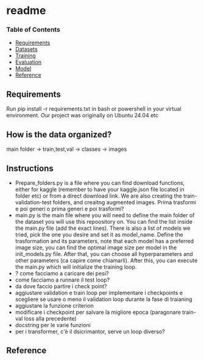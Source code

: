 # readme
### Table of Contents

- <a href='#requirements'>Requirements</a>
- <a href='#datasets'>Datasets</a>
- <a href='#training L-Net'>Training</a>
- <a href='#evaluation'>Evaluation</a>
- <a href='#model'>Model</a>
- <a href='#reference'>Reference</a>

## Requirements
Run pip install -r requirements.txt in bash or powershell in your virtual environment. Our project was originally on Ubuntu 24.04 etc

## How is the data organized?

main folder -> train,test,val -> classes -> images
## Instructions
- Prepare_folders.py is a file where you can find download functions, either for kaggle (remember to have your kaggle.json file located in folder etc) or from a direct download link. We are also creating the train-validation-test folders, and creaitng augmented images. Prima trasformi e poi generi o prima generi e poi trasformi?
- main.py is the main file where you will need to define the main folder of the dataset you will use this repoository on. You can find the list inside the main.py file (add the exact lines). There is also a list of models we tried, pick the one you desire and set it as model_name. Define the trasformation and its parameters, note that each model has a preferred image size, you can find the optimal image size per model in the init_models.py file. After that, you can choose all hyperparameters and other parameters (ca capire come chiamarli). After this, you can execute the main.py which will initialize the training loop.
- ? come facciamo a caricare dei pesi?
- come facciamo a runnare il test loop?
- da dove faccio partire i check point?
- aggiustare validation e train loop per implementare i checkpoints e scegliere se usare o meno il validation loop durante la fase di traianing 
- aggiustare la funzione criterion
- modificare i checkpoint per salvare la migliore epoca (paragonare train-val loss alla precedente)
- docstring per le varie funzioni
- per i transformer, c'è il dsicrimantor, serve un loop diverso?



## Reference